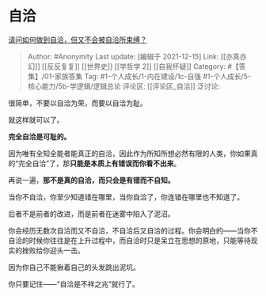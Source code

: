 # 自洽
[请问如何做到自洽，但又不会被自洽所束缚？](https://www.zhihu.com/question/420649150/answer/1467417804)

> Author: #Anonymity
> Last update: [编辑于 2021-12-15]
> Link: [[亦真亦幻]] [[反反复复]] [[世界史]] [[学哲学 2]] [[自我怀疑]]
> Category: #【答集】/01-家族答集
> Tag: #1-个人成长/1-内在建设/1c-自强 #1-个人成长/5-核心能力/5b-学逻辑/逻辑总论 
> 评论区: [[评论区_自洽]]
> 泛讨论:

很简单，不要以自洽为荣，而要以自洽为耻。

就这样就可以了。

**完全自洽是可耻的。**

因为唯有全知全能者能真正的自洽，因此作为所知所想必然有限的人类，你如果真的“完全自洽”了，那**只能是本质上有错误而你看不出来**。

再说一遍，**那不是真的自洽，而只会是有错而不自知。**

当你不自洽，你至少知道错在哪里，当你自洽了，你连错在哪里也不知道了。

后者不是前者的改进，而是前者在迷雾中陷入了泥沼。

你会经历无数次自洽而又不自洽，不自洽后又自洽的过程。你会明白的——当你不自洽的时候你往往是在上升过程中，而自洽时只是呆立在思想的原地，只能等待现实的挫败给你迎头一击。

因为你自己不能揪着自己的头发跳出泥坑。

你只要记住——“自洽是不祥之兆”就行了。

